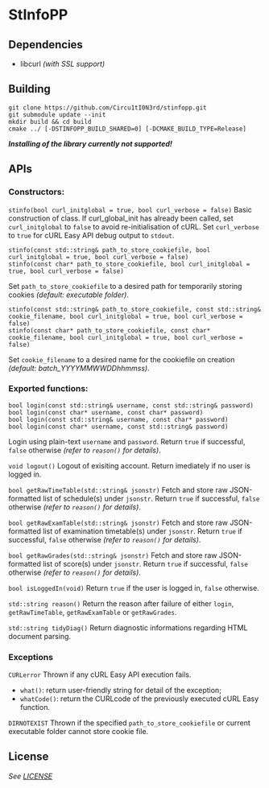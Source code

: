 # StInfoPP
## Dependencies
- libcurl _(with SSL support)_



## Building
```
git clone https://github.com/Circu1tI0N3rd/stinfopp.git
git submodule update --init
mkdir build && cd build
cmake ../ [-DSTINFOPP_BUILD_SHARED=0] [-DCMAKE_BUILD_TYPE=Release]
```
**_Installing of the library currently not supported!_**



## APIs
### Constructors:
```stinfo(bool curl_initglobal = true, bool curl_verbose = false)```
Basic construction of class.
If curl_global_init has already been called, set `curl_initglobal` to `false` to avoid re-initialisation of cURL.
Set `curl_verbose` to `true` for cURL Easy API debug output to `stdout`.

```
stinfo(const std::string& path_to_store_cookiefile, bool curl_initglobal = true, bool curl_verbose = false)
stinfo(const char* path_to_store_cookiefile, bool curl_initglobal = true, bool curl_verbose = false)
```
Set `path_to_store_cookiefile` to a desired path for temporarily storing cookies _(default: executable folder)_.

```
stinfo(const std::string& path_to_store_cookiefile, const std::string& cookie_filename, bool curl_initglobal = true, bool curl_verbose = false)
stinfo(const char* path_to_store_cookiefile, const char* cookie_filename, bool curl_initglobal = true, bool curl_verbose = false)
```
Set `cookie_filename` to a desired name for the cookiefile on creation _(default: batch_YYYYMMWWDDhhmmss)_.


### Exported functions:
```
bool login(const std::string& username, const std::string& password)
bool login(const char* username, const char* password)
bool login(const std::string& username, const char* password)
bool login(const char* username, const std::string& password)
```
Login using plain-text `username` and `password`. Return `true` if successful, `false` otherwise _(refer to `reason()` for details)_.

```void logout()```
Logout of exisiting account. Return imediately if no user is logged in.

```bool getRawTimeTable(std::string& jsonstr)```
Fetch and store raw JSON-formatted list of schedule(s) under `jsonstr`. Return `true` if successful, `false` otherwise _(refer to `reason()` for details)_.

```bool getRawExamTable(std::string& jsonstr)```
Fetch and store raw JSON-formatted list of examination timetable(s) under `jsonstr`. Return `true` if successful, `false` otherwise _(refer to `reason()` for details)_.

```bool getRawGrades(std::string& jsonstr)```
Fetch and store raw JSON-formatted list of score(s) under `jsonstr`. Return `true` if successful, `false` otherwise _(refer to `reason()` for details)_.

```bool isLoggedIn(void)```
Return `true` if the user is logged in, `false` otherwise.

```std::string reason()```
Return the reason after failure of either `login`, `getRawTimeTable`, `getRawExamTable` or `getRawGrades`.

```std::string tidyDiag()```
Return diagnostic informations regarding HTML document parsing.


### Exceptions
```CURLerror```
Thrown if any cURL Easy API execution fails.
- `what()`: return user-friendly string for detail of the exception;
- `whatCode()`: return the CURLcode of the previously executed cURL Easy function.

```DIRNOTEXIST```
Thrown if the specified `path_to_store_cookiefile` or current executable folder cannot store cookie file.



## License
_See [LICENSE](LICENSE)_
